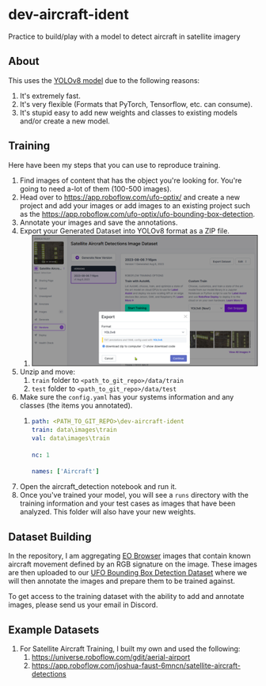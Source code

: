 # dev-aircraft-ident
Practice to build/play with a model to detect aircraft in satellite imagery


## About

This uses the [YOLOv8 model](https://github.com/ultralytics/ultralytics) due to the following reasons:

1. It's extremely fast.
2. It's very flexible (Formats that PyTorch, Tensorflow, etc. can consume).
3. It's stupid easy to add new weights and classes to existing models and/or create a new model. 


## Training

Here have been my steps that you can use to reproduce training.

1. Find images of content that has the object you're looking for. You're going to need a-lot of them (100-500 images).
2. Head over to https://app.roboflow.com/ufo-optix/ and create a new project and add your images or add images to an existing project such as the https://app.roboflow.com/ufo-optix/ufo-bounding-box-detection.
3. Annotate your images and save the annotations.
4. Export your Generated Dataset into YOLOv8 format as a ZIP file.
   1. ![](./doc/steps_001.png)
5. Unzip and move:
   1.  `train` folder to `<path_to_git_repo>/data/train`
   2.  `test` folder to `<path_to_git_repo>/data/test`
6.  Make sure the `config.yaml` has your systems information and any classes (the items you annotated).
    1.  ```yaml 
        path: <PATH_TO_GIT_REPO>\dev-aircraft-ident
        train: data\images\train
        val: data\images\train

        nc: 1

        names: ['Aircraft']
        ```
7. Open the aircraft_detection notebook and run it. 
8. Once you've trained your model, you will see a `runs` directory with the training information and your test cases as images that have been analyzed. This folder will also have your new weights. 


## Dataset Building

In the repository, I am aggregating [EO Browser](https://apps.sentinel-hub.com/eo-browser/) images that contain known aircraft movement defined by an RGB signature on the image. These images are then uploaded to our [UFO Bounding Box Detection Dataset](https://app.roboflow.com/ufo-optix/ufo-bounding-box-detection) where we will then annotate the images and prepare them to be trained against. 

To get access to the training dataset with the ability to add and annotate images, please send us your email in Discord.

## Example Datasets

1. For Satellite Aircraft Training, I built my own and used the following:
   1. https://universe.roboflow.com/gdit/aerial-airport
   2. https://app.roboflow.com/joshua-faust-6mncn/satellite-aircraft-detections